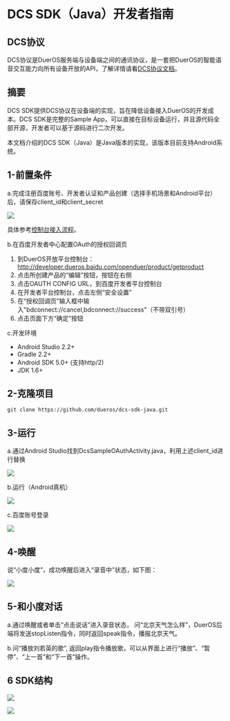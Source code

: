 ﻿# DCS SDK（Java）开发者指南

## DCS协议

DCS协议是DuerOS服务端与设备端之间的通讯协议，是一套把DuerOS的智能语音交互能力向所有设备开放的API，了解详情请看[DCS协议文档](http://developer.dueros.baidu.com/doc/dueros-conversational-service/introduction_markdown)。

## 摘要

DCS SDK提供DCS协议在设备端的实现，旨在降低设备接入DuerOS的开发成本。DCS SDK是完整的Sample App，可以直接在目标设备运行，并且源代码全部开源，开发者可以基于源码进行二次开发。

本文档介绍的DCS SDK（Java）是Java版本的实现，该版本目前支持Android系统。

## 1-前置条件

a.完成注册百度账号、开发者认证和产品创建（选择手机场景和Android平台）后，请保存client_id和client_secret

![](images/client-id-secret.png)

具体参考[控制台接入流程](http://developer.dueros.baidu.com/doc/overall/console-guide_markdown)。

b.在百度开发者中心配置OAuth的授权回调页
  1. 到DuerOS开放平台控制台： http://developer.dueros.baidu.com/openduer/product/getproduct
  2. 点击所创建产品的“编辑”按钮，按钮在右侧
  3. 点击OAUTH CONFIG URL，到百度开发者平台控制台
  4. 在开发者平台控制台，点击左侧“安全设置”
  5. 在“授权回调页”输入框中输入"bdconnect://cancel,bdconnect://success"（不带双引号）
  6. 点击页面下方“确定”按钮

c.开发环境
  - Android Studio 2.2+
  - Gradle 2.2+
  - Android SDK 5.0+ (支持http/2)
  - JDK 1.6+

## 2-克隆项目

```shell
git clone https://github.com/dueros/dcs-sdk-java.git
```

## 3-运行

a.通过Android Studio找到DcsSampleOAuthActivity.java，利用上述client_id进行替换

![](images/modify-client-id.png)  

b.运行（Android真机）

![](images/login1.png)

c.百度账号登录

![](images/login2.png)

## 4-唤醒

说“小度小度”，成功唤醒后进入“录音中”状态，如下图：

![](images/wakeup.png)

## 5-和小度对话

a.通过唤醒或者单击“点击说话”进入录音状态， 问“北京天气怎么样”，DuerOS后端将发送stopListen指令，同时返回speak指令，播报北京天气。

b.问“播放刘若英的歌”, 返回play指令播放歌，可以从界面上进行“播放”、“暂停”、“上一首”和“下一首”操作。

## 6 SDK结构

![](images/sdk-architecture.png)

![](images/access-architecture.png)
